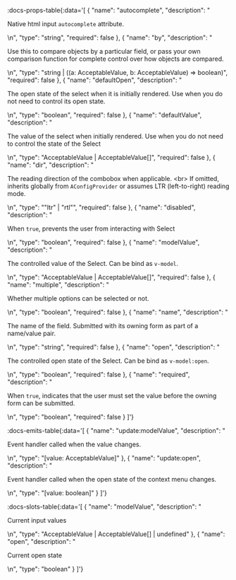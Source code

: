 <!-- This file was automatic generated. Do not edit it manually -->

:docs-props-table{:data='[
  {
    "name": "autocomplete",
    "description": "<p>Native html input <code>autocomplete</code> attribute.</p>\n",
    "type": "string",
    "required": false
  },
  {
    "name": "by",
    "description": "<p>Use this to compare objects by a particular field, or pass your own comparison function for complete control over how objects are compared.</p>\n",
    "type": "string | ((a: AcceptableValue, b: AcceptableValue) => boolean)",
    "required": false
  },
  {
    "name": "defaultOpen",
    "description": "<p>The open state of the select when it is initially rendered. Use when you do not need to control its open state.</p>\n",
    "type": "boolean",
    "required": false
  },
  {
    "name": "defaultValue",
    "description": "<p>The value of the select when initially rendered. Use when you do not need to control the state of the Select</p>\n",
    "type": "AcceptableValue | AcceptableValue[]",
    "required": false
  },
  {
    "name": "dir",
    "description": "<p>The reading direction of the combobox when applicable. &lt;br&gt; If omitted, inherits globally from <code>AConfigProvider</code> or assumes LTR (left-to-right) reading mode.</p>\n",
    "type": "\"ltr\" | \"rtl\"",
    "required": false
  },
  {
    "name": "disabled",
    "description": "<p>When <code>true</code>, prevents the user from interacting with Select</p>\n",
    "type": "boolean",
    "required": false
  },
  {
    "name": "modelValue",
    "description": "<p>The controlled value of the Select. Can be bind as <code>v-model</code>.</p>\n",
    "type": "AcceptableValue | AcceptableValue[]",
    "required": false
  },
  {
    "name": "multiple",
    "description": "<p>Whether multiple options can be selected or not.</p>\n",
    "type": "boolean",
    "required": false
  },
  {
    "name": "name",
    "description": "<p>The name of the field. Submitted with its owning form as part of a name/value pair.</p>\n",
    "type": "string",
    "required": false
  },
  {
    "name": "open",
    "description": "<p>The controlled open state of the Select. Can be bind as <code>v-model:open</code>.</p>\n",
    "type": "boolean",
    "required": false
  },
  {
    "name": "required",
    "description": "<p>When <code>true</code>, indicates that the user must set the value before the owning form can be submitted.</p>\n",
    "type": "boolean",
    "required": false
  }
]'} 

:docs-emits-table{:data='[
  {
    "name": "update:modelValue",
    "description": "<p>Event handler called when the value changes.</p>\n",
    "type": "[value: AcceptableValue]"
  },
  {
    "name": "update:open",
    "description": "<p>Event handler called when the open state of the context menu changes.</p>\n",
    "type": "[value: boolean]"
  }
]'} 

:docs-slots-table{:data='[
  {
    "name": "modelValue",
    "description": "<p>Current input values</p>\n",
    "type": "AcceptableValue | AcceptableValue[] | undefined"
  },
  {
    "name": "open",
    "description": "<p>Current open state</p>\n",
    "type": "boolean"
  }
]'} 
